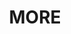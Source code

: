 ---
layout: page
title: MORE
nav: true
nav_order: 7
dropdown: true
children: 

    - title: Open Science
      permalink: /open_science/
    - title: CV
      permalink: /cv/
    - title: divider
    - title: repos
      permalink: /repos/   
---